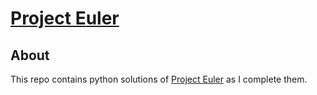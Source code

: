 # [Project Euler](https://projecteuler.net/)
## About
This repo contains python solutions of [Project Euler](https://projecteuler.net/) as I complete them.
